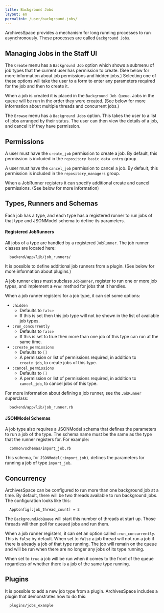 ```yaml
---
title: Background Jobs
layout: en
permalink: /user/background-jobs/
---
```

ArchivesSpace provides a mechanism for long running processes to run
asynchronously. These processes are called `Background Jobs`.

## Managing Jobs in the Staff UI

The `Create` menu has a `Background Job` option which shows a submenu of job
types that the current user has permission to create. (See below for more
  information about job permissions and hidden jobs.) Selecting one of these
  options will take the user to a form to enter any parameters required for the
  job and then to create it.

When a job is created it is placed in the `Background Job Queue`. Jobs in the
queue will be run in the order they were created. (See below for more
  information about multiple threads and concurrent jobs.)

The `Browse` menu has a `Background Jobs` option. This takes the user to a list
of jobs arranged by their status. The user can then view the details of a job,
and cancel it if they have permission.


## Permissions

A user must have the `create_job` permission to create a job. By default, this
permission is included in the `repository_basic_data_entry` group.

A user must have the `cancel_job` permission to cancel a job. By default, this
permission is included in the `repository_managers` group.

When a JobRunner registers it can specify additional create and cancel
permissions. (See below for more information)


## Types, Runners and Schemas

Each job has a type, and each type has a registered runner to run jobs of that
type and JSONModel schema to define its parameters.

#### Registered JobRunners

All jobs of a type are handled by a registered `JobRunner`. The job runner
classes are located here:

      backend/app/lib/job_runners/

It is possible to define additional job runners from a plugin. (See below for
  more information about plugins.)

A job runner class must subclass `JobRunner`, register to run one or more job
types, and implement a `#run` method for jobs that it handles.

When a job runner registers for a job type, it can set some options:

  * `:hidden`
      * Defaults to `false`
      * If this is set then this job type will not be shown in the list of available job types.
  * `:run_concurrently`
      * Defaults to `false`
      * If this is set to true then more than one job of this type can run at the same time.
  * `:create_permissions`
      * Defaults to `[]`
      * A permission or list of permissions required, in addition to `create_job`, to create jobs of this type.
  * `:cancel_permissions`
      * Defaults to `[]`
      * A permission or list of permissions required, in addition to `cancel_job`, to cancel jobs of this type.

For more information about defining a job runner, see the `JobRunner` superclass:

      backend/app/lib/job_runner.rb

#### JSONModel Schemas

A job type also requires a JSONModel schema that defines the parameters to run a
job of the type. The schema name must be the same as the type that the runner
registers for. For example:

      common/schemas/import_job.rb

This schema, for `JSONModel(:import_job)`, defines the parameters for running a
job of type `import_job`.


## Concurrency

ArchivesSpace can be configured to run more than one background job at a time.
By default, there will be two threads available to run background jobs.
The configuration looks like this:

      AppConfig[:job_thread_count] = 2

The `BackgroundJobQueue` will start this number of threads at start up. Those
threads will then poll for queued jobs and run them.

When a job runner registers, it can set an option called `:run_concurrently`.
This is `false` by default. When set to `false` a job thread will not run a job
if there is already a job of that type running. The job will remain on the queue
and will be run when there are no longer any jobs of its type running.

When set to `true` a job will be run when it comes to the front of the queue
regardless of whether there is a job of the same type running.


## Plugins

It is possible to add a new job type from a plugin. ArchivesSpace includes a
plugin that demonstrates how to do this:

      plugins/jobs_example
